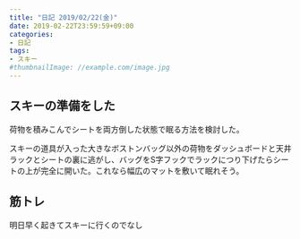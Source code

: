 ```yaml
---
title: "日記 2019/02/22(金)"
date: 2019-02-22T23:59:59+09:00
categories:
- 日記
tags:
- スキー
#thumbnailImage: //example.com/image.jpg
---
```


## スキーの準備をした
荷物を積みこんでシートを両方倒した状態で眠る方法を検討した。

スキーの道具が入った大きなボストンバッグ以外の荷物をダッシュボードと天井ラックとシートの裏に逃がし、バッグをS字フックでラックにつり下げたらシートの上が完全に開いた。これなら幅広のマットを敷いて眠れそう。

<!--more-->

## 筋トレ
明日早く起きてスキーに行くのでなし
